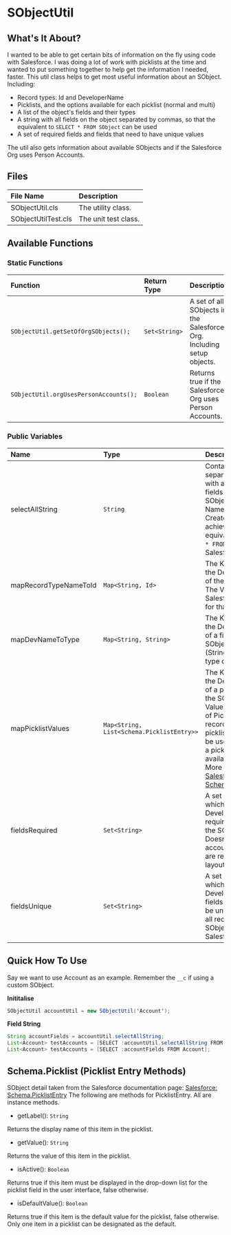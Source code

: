 # SObjectUtil

## What's It About?

I wanted to be able to get certain bits of information on the fly using code with Salesforce. I was doing a lot of work with picklists at the time and wanted to put something together to help get the information I needed, faster.
This util class helps to get most useful information about an SObject. Including:
- Record types: Id and DeveloperName
- Picklists, and the options available for each picklist (normal and multi)
- A list of the object's fields and their types
- A string with all fields on the object separated by commas, so that the equivalent to `SELECT * FROM SObject` can be used
- A set of required fields and fields that need to have unique values

The util also gets information about available SObjects and if the Salesforce Org uses Person Accounts.


## Files

| File Name           | Description          |
|:--------------------|:---------------------|
| SObjectUtil.cls     | The utility class.   |
| SObjectUtilTest.cls | The unit test class. |


## Available Functions

### Static Functions

| Function                               | Return Type   | Description                                                           |
|:---------------------------------------|:--------------|:----------------------------------------------------------------------|
| `SObjectUtil.getSetOfOrgSObjects();`   | `Set<String>` | A set of all SObjects in the Salesforce Org. Including setup objects. |
| `SObjectUtil.orgUsesPersonAccounts();` | `Boolean`     | Returns true if the Salesforce Org uses Person Accounts.              |


### Public Variables

| Name                  | Type                                      | Description                                                                                                                                                                                                                                                                                                                                                                                                                                                   |
|:----------------------|:------------------------------------------|:--------------------------------------------------------------------------------------------------------------------------------------------------------------------------------------------------------------------------------------------------------------------------------------------------------------------------------------------------------------------------------------------------------------------------------------------------------------|
| selectAllString       | `String`                                  | Contains a comma separated string with all available fields for the SObject. e.g "Id, Name, CreatedDate, CreatedById, ..." to achieve the equivalent of `SELECT * FROM SObject` in Salesforce.                                                                                                                                                                                                                                                                |
| mapRecordTypeNameToId | `Map<String, Id>`                         | The Key (String) is the DeveloperName of the record type. The Value (Id) is the Salesforce Id value for that record type.                                                                                                                                                                                                                                                                                                                                     |
| mapDevNameToType      | `Map<String, String>`                     | The Key (String) is the DeveloperName of a field on the SObject. The Value (String) is the data type of the field.                                                                                                                                                                                                                                                                                                                                            |
| mapPicklistValues     | `Map<String, List<Schema.PicklistEntry>>` | The Key (String) is the DeveloperName of a picklist field on the SObject. The Value (List<PicklistEntry>) is a list of PicklistEntry records for the picklist. Which can be used to populate a picklist with available options. More information: <a href="https://developer.salesforce.com/docs/atlas.en-us.apexcode.meta/apexcode/apex_class_Schema_PicklistEntry.htm#apex_class_Schema_PicklistEntry" target="_blank">Salesforce: Schema.PicklistEntry</a> |
| fieldsRequired        | `Set<String>`                             | A set of Strings which are the DeveloperNames of required fields on the SObject level. Doesn't take into account fields that are required on page layouts.                                                                                                                                                                                                                                                                                                    |
| fieldsUnique          | `Set<String>`                             | A set of Strings which are the DeveloperNames of fields that need to be unique amongst all records for the SObject in Salesforce                                                                                                                                                                                                                                                                                                                              |


## Quick How To Use

Say we want to use Account as an example.  Remember the `__c` if using a custom SObject.

**Inititalise**

``` java
SObjectUtil accountUtil = new SObjectUtil('Account');
```


**Field String**

``` java
String accountFields = accountUtil.selectAllString;
List<Account> testAccounts = [SELECT :accountUtil.selectAllString FROM Account];
List<Account> testAccounts = [SELECT :accountFields FROM Account];
```


## Schema.Picklist (Picklist Entry Methods)
SObject detail taken from the Salesforce documentation page: <a href="https://developer.salesforce.com/docs/atlas.en-us.apexcode.meta/apexcode/apex_class_Schema_PicklistEntry.htm#apex_class_Schema_PicklistEntry" target="_blank">Salesforce: Schema.PicklistEntry</a>
The following are methods for PicklistEntry. All are instance methods.

- getLabel(): `String`

Returns the display name of this item in the picklist.


- getValue(): `String`

Returns the value of this item in the picklist.


- isActive(): `Boolean`

Returns true if this item must be displayed in the drop-down list for the picklist field in the user interface, false otherwise.


- isDefaultValue(): `Boolean`

Returns true if this item is the default value for the picklist, false otherwise. Only one item in a picklist can be designated as the default.